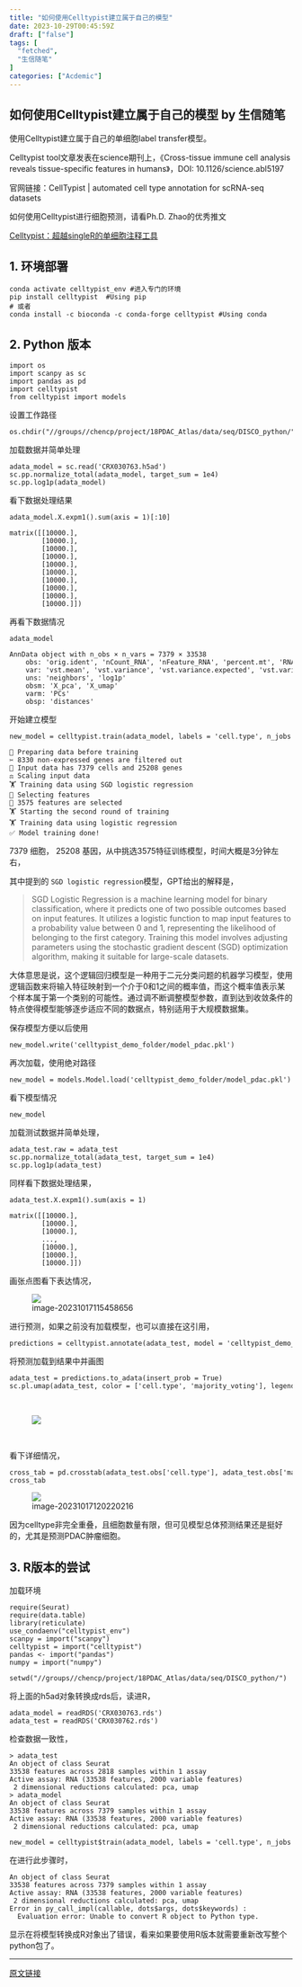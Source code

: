 ```yaml
---
title: "如何使用Celltypist建立属于自己的模型"
date: 2023-10-29T00:45:59Z
draft: ["false"]
tags: [
  "fetched",
  "生信随笔"
]
categories: ["Acdemic"]
---
```

如何使用Celltypist建立属于自己的模型 by 生信随笔
------
<div><section data-tool="mdnice编辑器" data-website="https://www.mdnice.com"><p data-tool="mdnice编辑器">使用Celltypist建立属于自己的单细胞label transfer模型。</p><p data-tool="mdnice编辑器">Celltypist tool文章发表在science期刊上，《Cross-tissue immune cell analysis reveals tissue-specific features in humans》，DOI: <span>10.1126/science.abl5197</span></p><p data-tool="mdnice编辑器">官网链接：CellTypist | automated cell type annotation for scRNA-seq datasets</p><p data-tool="mdnice编辑器">如何使用Celltypist进行细胞预测，请看Ph.D. Zhao的优秀推文</p><p data-tool="mdnice编辑器"><a href="https://mp.weixin.qq.com/s?__biz=Mzg5MjcxNzg1NA==&amp;mid=2247484838&amp;idx=1&amp;sn=d02d0ee3daaa0ea69cfbfd11b9fde844&amp;scene=21#wechat_redirect" data-linktype="2">Celltypist：超越singleR的单细胞注释工具</a></p><h2 data-tool="mdnice编辑器"><span></span><span>1. 环境部署</span><span> </span></h2><pre data-tool="mdnice编辑器"><span></span><code>conda activate celltypist_env <span>#进入专门的环境 </span><br>pip install celltypist  <span>#Using pip </span><br><span># 或者</span><br>conda install -c bioconda -c conda-forge celltypist <span>#Using conda </span><br></code></pre><h2 data-tool="mdnice编辑器"><span></span><span>2. Python 版本</span><span> </span></h2><pre data-tool="mdnice编辑器"><span></span><code><span>import</span> os <br><span>import</span> scanpy <span>as</span> sc<br><span>import</span> pandas <span>as</span> pd<br><span>import</span> celltypist<br><span>from</span> celltypist <span>import</span> models<br></code></pre><p data-tool="mdnice编辑器">设置工作路径</p><pre data-tool="mdnice编辑器"><span></span><code>os.chdir(<span>"//groups//chencp/project/18PDAC_Atlas/data/seq/DISCO_python/"</span>) <br></code></pre><p data-tool="mdnice编辑器">加载数据并简单处理</p><pre data-tool="mdnice编辑器"><span></span><code>adata_model = sc.read(<span>'CRX030763.h5ad'</span>)<br>sc.pp.normalize_total(adata_model, target_sum = <span>1e4</span>)<br>sc.pp.log1p(adata_model)<br></code></pre><p data-tool="mdnice编辑器">看下数据处理结果</p><pre data-tool="mdnice编辑器"><span></span><code>adata_model.X.expm1().sum(axis = <span>1</span>)[:<span>10</span>]<br></code></pre><pre data-tool="mdnice编辑器"><span></span><code>matrix([[10000.],<br>        [10000.],<br>        [10000.],<br>        [10000.],<br>        [10000.],<br>        [10000.],<br>        [10000.],<br>        [10000.],<br>        [10000.],<br>        [10000.]])<br></code></pre><p data-tool="mdnice编辑器">再看下数据情况</p><pre data-tool="mdnice编辑器"><span></span><code>adata_model<br></code></pre><pre data-tool="mdnice编辑器"><span></span><code>AnnData object with n_obs × n_vars = 7379 × 33538<br>    obs: <span>'orig.ident'</span>, <span>'nCount_RNA'</span>, <span>'nFeature_RNA'</span>, <span>'percent.mt'</span>, <span>'RNA_snn_res.0.8'</span>, <span>'seurat_clusters'</span>, <span>'cell.type'</span>, <span>'cell.type.score'</span>, <span>'sampling.weight'</span><br>    var: <span>'vst.mean'</span>, <span>'vst.variance'</span>, <span>'vst.variance.expected'</span>, <span>'vst.variance.standardized'</span>, <span>'vst.variable'</span>, <span>'gene'</span><br>    uns: <span>'neighbors'</span>, <span>'log1p'</span><br>    obsm: <span>'X_pca'</span>, <span>'X_umap'</span><br>    varm: <span>'PCs'</span><br>    obsp: <span>'distances'</span><br></code></pre><p data-tool="mdnice编辑器">开始建立模型</p><pre data-tool="mdnice编辑器"><span></span><code>new_model = celltypist.train(adata_model, labels = <span>'cell.type'</span>, n_jobs = <span>10</span>, feature_selection = <span>True</span>)<br></code></pre><pre data-tool="mdnice编辑器"><span></span><code>🍳 Preparing data before training<br>✂️ 8330 non-expressed genes are filtered out<br>🔬 Input data has 7379 cells and 25208 genes<br>⚖️ Scaling input data<br>🏋️ Training data using SGD logistic regression<br>🔎 Selecting features<br>🧬 3575 features are selected<br>🏋️ Starting the second round of training<br>🏋️ Training data using logistic regression<br>✅ Model training <span>done</span>!<br></code></pre><p data-tool="mdnice编辑器">7379 细胞， 25208 基因，从中挑选3575特征训练模型，时间大概是3分钟左右，</p><p data-tool="mdnice编辑器">其中提到的 <code>SGD logistic regression</code>模型，GPT给出的解释是，</p><blockquote data-tool="mdnice编辑器"><p>SGD Logistic Regression is a machine learning model for binary classification, where it predicts one of two possible outcomes based on input features. It utilizes a logistic function to map input features to a probability value between 0 and 1, representing the likelihood of belonging to the first category. Training this model involves adjusting parameters using the stochastic gradient descent (SGD) optimization algorithm, making it suitable for large-scale datasets.</p></blockquote><p data-tool="mdnice编辑器">大体意思是说，这个逻辑回归模型是一种用于二元分类问题的机器学习模型，使用逻辑函数来将输入特征映射到一个介于0和1之间的概率值，而这个概率值表示某个样本属于第一个类别的可能性。通过调不断调整模型参数，直到达到收敛条件的特点使得模型能够逐步适应不同的数据点，特别适用于大规模数据集。</p><p data-tool="mdnice编辑器">保存模型方便以后使用</p><pre data-tool="mdnice编辑器"><span></span><code>new_model.write(<span>'celltypist_demo_folder/model_pdac.pkl'</span>)<br></code></pre><p data-tool="mdnice编辑器">再次加载，使用绝对路径</p><pre data-tool="mdnice编辑器"><span></span><code>new_model = models.Model.load(<span>'celltypist_demo_folder/model_pdac.pkl'</span>)<br></code></pre><p data-tool="mdnice编辑器">看下模型情况</p><pre data-tool="mdnice编辑器"><span></span><code>new_model<br></code></pre><p data-tool="mdnice编辑器">加载测试数据并简单处理，</p><pre data-tool="mdnice编辑器"><span></span><code>adata_test.raw = adata_test<br>sc.pp.normalize_total(adata_test, target_sum = <span>1e4</span>)<br>sc.pp.log1p(adata_test)<br></code></pre><p data-tool="mdnice编辑器">同样看下数据处理结果，</p><pre data-tool="mdnice编辑器"><span></span><code>adata_test.X.expm1().sum(axis = <span>1</span>)<br></code></pre><pre data-tool="mdnice编辑器"><span></span><code>matrix([[10000.],<br>        [10000.],<br>        [10000.],<br>        ...,<br>        [10000.],<br>        [10000.],<br>        [10000.]])<br></code></pre><p data-tool="mdnice编辑器">画张点图看下表达情况，</p><figure data-tool="mdnice编辑器"><img data-ratio="0.4888888888888889" data-src="https://mmbiz.qpic.cn/sz_mmbiz_png/9LgsctS2IfE1y7ibVRxNY5oUPEVicE3xUHUYexdh27wvhhFCwmMWT6JKX5OicWmVIgyicVKUq3Q1phRUicEFiaRsb6Hg/640?wx_fmt=png" data-type="png" data-w="1080" src="https://mmbiz.qpic.cn/sz_mmbiz_png/9LgsctS2IfE1y7ibVRxNY5oUPEVicE3xUHUYexdh27wvhhFCwmMWT6JKX5OicWmVIgyicVKUq3Q1phRUicEFiaRsb6Hg/640?wx_fmt=png"><figcaption>image-20231017115458656</figcaption></figure><p data-tool="mdnice编辑器">进行预测，如果之前没有加载模型，也可以直接在这引用，</p><pre data-tool="mdnice编辑器"><span></span><code>predictions = celltypist.annotate(adata_test, model = <span>'celltypist_demo_folder/model_pdac.pkl'</span>, majority_voting = <span>True</span>, mode = <span>'prob match'</span>, p_thres = <span>0.5</span>)<br></code></pre><p data-tool="mdnice编辑器">将预测加载到结果中并画图</p><pre data-tool="mdnice编辑器"><span></span><code>adata_test = predictions.to_adata(insert_prob = <span>True</span>)<br>sc.pl.umap(adata_test, color = [<span>'cell.type'</span>, <span>'majority_voting'</span>], legend_loc = <span>'on data'</span>)<br></code></pre><figure data-tool="mdnice编辑器"><figcaption><br></figcaption><p><img data-galleryid="" data-ratio="0.3731481481481482" data-s="300,640" data-src="https://mmbiz.qpic.cn/sz_mmbiz_png/9LgsctS2IfE1y7ibVRxNY5oUPEVicE3xUHA1o4fbiamGlFKl6mu1e2rfaLUVC5dHUksIhZicUK28MSRq2x5JiczPicRQ/640?wx_fmt=png" data-type="png" data-w="1080" src="https://mmbiz.qpic.cn/sz_mmbiz_png/9LgsctS2IfE1y7ibVRxNY5oUPEVicE3xUHA1o4fbiamGlFKl6mu1e2rfaLUVC5dHUksIhZicUK28MSRq2x5JiczPicRQ/640?wx_fmt=png"></p><figcaption><br></figcaption></figure><p data-tool="mdnice编辑器">看下详细情况，</p><pre data-tool="mdnice编辑器"><span></span><code>cross_tab = pd.crosstab(adata_test.obs[<span>'cell.type'</span>], adata_test.obs[<span>'majority_voting'</span>])<br>cross_tab<br></code></pre><figure data-tool="mdnice编辑器"><img data-ratio="0.46944444444444444" data-src="https://mmbiz.qpic.cn/sz_mmbiz_png/9LgsctS2IfE1y7ibVRxNY5oUPEVicE3xUHTOYkxSlCO1ufsjfxBbVzW2T5Ve4Bn0hC3WVnBxnc85jQHfMyvYTM3g/640?wx_fmt=png" data-type="png" data-w="1080" src="https://mmbiz.qpic.cn/sz_mmbiz_png/9LgsctS2IfE1y7ibVRxNY5oUPEVicE3xUHTOYkxSlCO1ufsjfxBbVzW2T5Ve4Bn0hC3WVnBxnc85jQHfMyvYTM3g/640?wx_fmt=png"><figcaption>image-20231017120220216</figcaption></figure><p data-tool="mdnice编辑器">因为celltype非完全重叠，且细胞数量有限，但可见模型总体预测结果还是挺好的，尤其是预测PDAC肿瘤细胞。</p><h2 data-tool="mdnice编辑器"><span></span><span>3. R版本的尝试</span><span> </span></h2><p data-tool="mdnice编辑器">加载环境</p><pre data-tool="mdnice编辑器"><span></span><code><span>require</span>(Seurat)<br><span>require</span>(data.table)<br><span>library</span>(reticulate)<br>use_condaenv(<span>"celltypist_env"</span>)<br>scanpy = import(<span>"scanpy"</span>)<br>celltypist = import(<span>"celltypist"</span>)<br>pandas &lt;- import(<span>"pandas"</span>)<br>numpy = import(<span>"numpy"</span>)<br></code></pre><pre data-tool="mdnice编辑器"><span></span><code>setwd(<span>"//groups//chencp/project/18PDAC_Atlas/data/seq/DISCO_python/"</span>) <br></code></pre><p data-tool="mdnice编辑器">将上面的h5ad对象转换成rds后，读进R，</p><pre data-tool="mdnice编辑器"><span></span><code>adata_model = readRDS(<span>'CRX030763.rds'</span>)<br>adata_test = readRDS(<span>'CRX030762.rds'</span>)<br></code></pre><p data-tool="mdnice编辑器">检查数据一致性，</p><pre data-tool="mdnice编辑器"><span></span><code>&gt; adata_test<br>An object of class Seurat <br>33538 features across 2818 samples within 1 assay <br>Active assay: RNA (33538 features, 2000 variable features)<br> 2 dimensional reductions calculated: pca, umap<br>&gt; adata_model<br>An object of class Seurat <br>33538 features across 7379 samples within 1 assay <br>Active assay: RNA (33538 features, 2000 variable features)<br> 2 dimensional reductions calculated: pca, umap<br></code></pre><pre data-tool="mdnice编辑器"><span></span><code>new_model = celltypist$train(adata_model, labels = <span>'cell.type'</span>, n_jobs = <span>10</span>, feature_selection = <span>T</span>)<br></code></pre><p data-tool="mdnice编辑器">在进行此步骤时，</p><pre data-tool="mdnice编辑器"><span></span><code>An object of class Seurat <br>33538 features across 7379 samples within 1 assay <br>Active assay: RNA (33538 features, 2000 variable features)<br> 2 dimensional reductions calculated: pca, umap<br>Error <span>in</span> py_call_impl(callable, dots<span>$args</span>, dots<span>$keywords</span>) : <br>  Evaluation error: Unable to convert R object to Python <span>type</span>.<br></code></pre><p data-tool="mdnice编辑器">显示在将模型转换成R对象出了错误，看来如果要使用R版本就需要重新改写整个python包了。</p></section><p><mp-style-type data-value="3"></mp-style-type></p></div>  
<hr>
<a href="https://mp.weixin.qq.com/s/-Y9q6xC9LE1rlWU1xJ3ZEw",target="_blank" rel="noopener noreferrer">原文链接</a>

